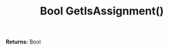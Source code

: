 ﻿---
uid: crmscript_ref_NSAppointmentSyncData_GetIsAssignment
title: Bool GetIsAssignment()
intellisense: NSAppointmentSyncData.GetIsAssignment
keywords: NSAppointmentSyncData, GetIsAssignment
so.topic: reference
---



**Returns:** Bool


